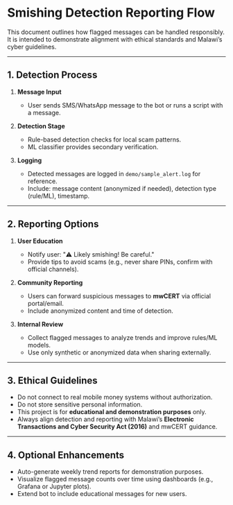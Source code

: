 # Smishing Detection Reporting Flow

This document outlines how flagged messages can be handled responsibly.  
It is intended to demonstrate alignment with ethical standards and Malawi’s cyber guidelines.

---

## 1. Detection Process

1. **Message Input**  
   - User sends SMS/WhatsApp message to the bot or runs a script with a message.

2. **Detection Stage**  
   - Rule-based detection checks for local scam patterns.
   - ML classifier provides secondary verification.

3. **Logging**  
   - Detected messages are logged in `demo/sample_alert.log` for reference.
   - Include: message content (anonymized if needed), detection type (rule/ML), timestamp.

---

## 2. Reporting Options

1. **User Education**
   - Notify user: "⚠️ Likely smishing! Be careful."
   - Provide tips to avoid scams (e.g., never share PINs, confirm with official channels).

2. **Community Reporting**
   - Users can forward suspicious messages to **mwCERT** via official portal/email.
   - Include anonymized content and time of detection.

3. **Internal Review**
   - Collect flagged messages to analyze trends and improve rules/ML models.
   - Use only synthetic or anonymized data when sharing externally.

---

## 3. Ethical Guidelines

- Do not connect to real mobile money systems without authorization.
- Do not store sensitive personal information.
- This project is for **educational and demonstration purposes** only.
- Always align detection and reporting with Malawi’s **Electronic Transactions and Cyber Security Act (2016)** and mwCERT guidance.

---

## 4. Optional Enhancements

- Auto-generate weekly trend reports for demonstration purposes.
- Visualize flagged message counts over time using dashboards (e.g., Grafana or Jupyter plots).
- Extend bot to include educational messages for new users.
